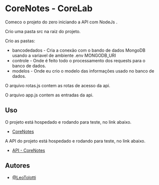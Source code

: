 # CoreNotes - CoreLab

Comeco o projeto do zero iniciando a API com NodeJs .

Crio uma pasta src na raiz do projeto.

Crio as pastas:
- bancodedados - Cria a conexão com o bando de dados MongoDB usando a variavel de ambiente .env MONGODB_URI
- controle - Onde é feito todo o processamento dos requests para o banco de dados.
- modelos - Onde eu crio o modelo das informações usado no banco de dados.

O arquivo rotas.js contem as rotas de acesso da api.

O arquivo app.js contem as entradas da api.

## Uso

O projeto está hospedado e rodando para teste, no link abaixo.

- [CoreNotes](https://todolistcorelab.netlify.app/)

A API do projeto está hospedado e rodando para teste, no link abaixo.

- [API - CoreNotes](https://corelab-api-challenge-h8ne6b9fo-leotolotti.vercel.app/tarefas)

## Autores

- [@LeoTolotti](https://github.com/LeoTolotti)
